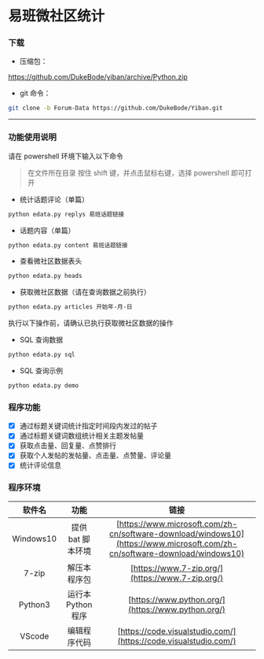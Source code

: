 # 易班微社区统计


### 下载

- 压缩包：

https://github.com/DukeBode/yiban/archive/Python.zip

- git 命令：

```sh
git clone -b Forum-Data https://github.com/DukeBode/Yiban.git
```

---

### 功能使用说明

请在 powershell 环境下输入以下命令
> 在文件所在目录 按住 shift 键，并点击鼠标右键，选择 powershell 即可打开

- 统计话题评论（单篇）

```sh
python edata.py replys 易班话题链接
```

- 话题内容（单篇）

```sh
python edata.py content 易班话题链接
```

- 查看微社区数据表头

```sh
python edata.py heads
```

- 获取微社区数据（请在查询数据之前执行）

```sh
python edata.py articles 开始年-月-日
```

执行以下操作前，请确认已执行获取微社区数据的操作

- SQL 查询数据

```sh
python edata.py sql
```

- SQL 查询示例

```sh
python edata.py demo
```



### 程序功能
- [x] 通过标题关键词统计指定时间段内发过的帖子
- [x] 通过标题关键词数组统计相关主题发帖量
- [x] 获取点击量、回复量、点赞排行
- [x] 获取个人发帖的发帖量、点击量、点赞量、评论量
- [x] 统计评论信息

### 程序环境
| 软件名 | 功能 | 链接 |
| :---: | :---: | :---: |
| Windows10 | 提供 bat 脚本环境 | [https://www.microsoft.com/zh-cn/software-download/windows10](https://www.microsoft.com/zh-cn/software-download/windows10) |
| 7-zip | 解压本程序包 | [https://www.7-zip.org/](https://www.7-zip.org/) |
| Python3 | 运行本 Python 程序 | [https://www.python.org/](https://www.python.org/) |
| VScode | 编辑程序代码 | [https://code.visualstudio.com/](https://code.visualstudio.com/) |


<!-- ### 安装说明 -->

<!-- 1. 确认程序环境以及网络连接正常
1. 在[更新日志](#更新日志)中下载最新版
1. 使用 7-zip（或其它压缩软件）解压安装包
1. 首次使用，点击 install.bat 文件进行安装环境和部署程序
1. 非首次使用，点击 reinstall.bat 文件直接进行部署程序
1. 确认安装，如有红色字体，请重新安装 -->
